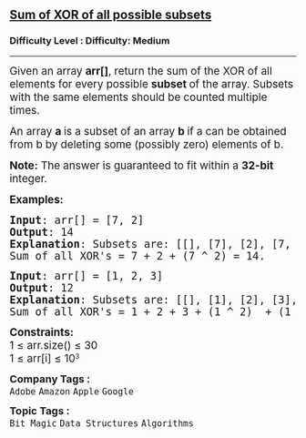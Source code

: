 <h2><a href="https://www.geeksforgeeks.org/problems/sum-of-xor-of-all-possible-subsets/1?page=6&category=Bit%20Magic&sortBy=difficulty">Sum of XOR of all possible subsets</a></h2><h3>Difficulty Level : Difficulty: Medium</h3><hr><div class="problems_problem_content__Xm_eO"><p><span style="font-size: 18.6667px;">Given an array <strong>arr[]</strong>, return the sum of the XOR of all elements for every possible <strong>subset </strong>of the array. </span><span style="font-size: 14pt;">Subsets with the same elements should be counted multiple times.</span></p>
<p><span style="font-size: 14pt;">An array <strong>a </strong>is a subset of an array <strong>b </strong>if a can be obtained from b by deleting some (possibly zero) elements of b.</span></p>
<p><span style="font-size: 14pt;"><strong>Note:</strong> The answer is guaranteed to fit within a <strong>32-bit</strong> integer.</span></p>
<p><span style="font-size: 14pt;"><strong>Examples:</strong></span></p>
<pre><span style="font-size: 14pt;"><strong>Input</strong>: arr[] = [7, 2]</span><br><span style="font-size: 14pt;"><strong>Output</strong>: 14</span><br><span style="font-size: 14pt;"><strong>Explanation</strong>: Subsets are: [[], [7], [2], [7, 2]]</span><br><span style="font-size: 14pt;">Sum of all XOR's = 7 + 2 + (7 ^ 2) = 14.</span></pre>
<pre><span style="font-size: 14pt;"><strong>Input</strong>: arr[] = [1, 2, 3]</span><br><span style="font-size: 14pt;"><strong>Output</strong>: 12</span><br><span style="font-size: 14pt;"><strong>Explanation</strong>: Subsets are: [[], [1], [2], [3], [1, 2], [1, 3], [2, 3], [1, 2, 3]]</span><br><span style="font-size: 14pt;">Sum of all XOR's = 1 + 2 + 3 + (1 ^ 2)&nbsp; + (1 ^ 3) + (2 ^ 3) + (1 ^ 2 ^ 3) = 12.</span></pre>
<p><span style="font-size: 14pt;"><strong>Constraints:<br></strong></span><span style="font-size: 18.6667px;">1 ≤ arr.size() ≤ 30<br></span><span style="font-size: 18.6667px;">1 ≤ arr[i] ≤ 10</span><sup>3</sup></p></div><p><span style=font-size:18px><strong>Company Tags : </strong><br><code>Adobe</code>&nbsp;<code>Amazon</code>&nbsp;<code>Apple</code>&nbsp;<code>Google</code>&nbsp;<br><p><span style=font-size:18px><strong>Topic Tags : </strong><br><code>Bit Magic</code>&nbsp;<code>Data Structures</code>&nbsp;<code>Algorithms</code>&nbsp;